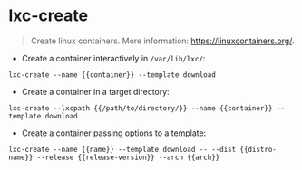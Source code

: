 # lxc-create

> Create linux containers.
> More information: <https://linuxcontainers.org/>.

- Create a container interactively in `/var/lib/lxc/`:

`lxc-create --name {{container}} --template download`

- Create a container in a target directory:

`lxc-create --lxcpath {{/path/to/directory/}} --name {{container}} --template download`

- Create a container passing options to a template:

`lxc-create --name {{name}} --template download -- --dist {{distro-name}} --release {{release-version}} --arch {{arch}}`
